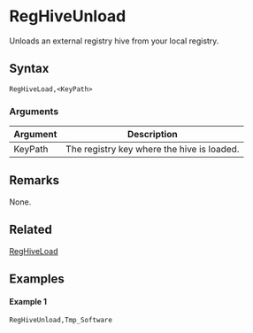# RegHiveUnload

Unloads an external registry hive from your local registry.

## Syntax

```pebakery
RegHiveLoad,<KeyPath>
```

### Arguments

| Argument | Description |
| --- | --- |
| KeyPath | The registry key where the hive is loaded. |

## Remarks

None.

## Related

[RegHiveLoad](./RegHiveLoad.md)

## Examples

#### Example 1

```pebakery
RegHiveUnload,Tmp_Software
```